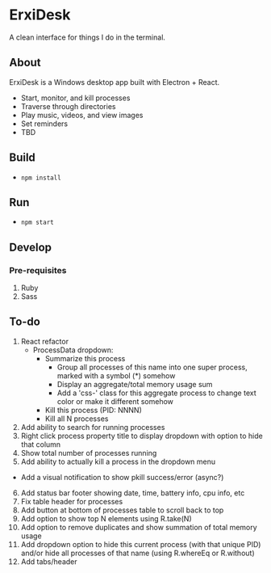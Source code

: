 # ErxiDesk

A clean interface for things I do in the terminal.

## About

ErxiDesk is a Windows desktop app built with Electron + React.

- Start, monitor, and kill processes
- Traverse through directories
- Play music, videos, and view images
- Set reminders
- TBD

## Build
- ```npm install```

## Run
- ```npm start```

## Develop

### Pre-requisites
1. Ruby
2. Sass

## To-do
1. React refactor
    - ProcessData dropdown:
        * Summarize this process
            - Group all processes of this name into one super process, marked with a symbol (*) somehow
            - Display an aggregate/total memory usage sum
            - Add a 'css-' class for this aggregate process to change text color or make it different somehow
        * Kill this process (PID: NNNN)
        * Kill all N <process name> processes
2. Add ability to search for running processes
3. Right click process property title to display dropdown with option to hide that column
4. Show total number of processes running
5. Add ability to actually kill a process in the dropdown menu
  - Add a visual notification to show pkill success/error (async?)
6. Add status bar footer showing date, time, battery info, cpu info, etc
7. Fix table header for processes
8. Add button at bottom of processes table to scroll back to top
9. Add option to show top N elements using R.take(N)
10. Add option to remove duplicates and show summation of total memory usage
11. Add dropdown option to hide this current process (with that unique PID) and/or hide all processes of that name (using R.whereEq or R.without)
12. Add tabs/header


